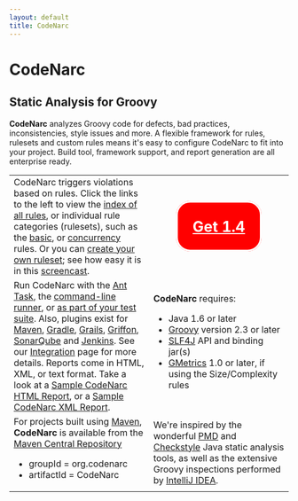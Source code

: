 ```yaml
---
layout: default
title: CodeNarc
---  
```


# CodeNarc

## Static Analysis for Groovy

**CodeNarc** analyzes Groovy code for defects, bad practices, inconsistencies, style issues
and more. A flexible framework for rules, rulesets and custom rules means it's easy to configure CodeNarc
to fit into your project. Build tool, framework support, and report generation are all enterprise ready.

<table>
<tr>
    <td width="50%">
         <section name="CodeNarc Rules">
          CodeNarc triggers violations based on rules. Click the links to the left to view the
          <a href="codenarc-rule-index.html">index of all rules</a>, or individual rule categories (rulesets), such as
          the <a href="codenarc-rules-basic.html">basic</a>, or <a href="codenarc-rules-concurrency.html">concurrency</a>
          rules. Or you can <a href="codenarc-creating-ruleset.html">create your own ruleset</a>;
          see how easy it is in this <a href="http://www.youtube.com/watch?v=ZPu8FaZZwRw">screencast</a>.
         </section>
     </td>
    <td valign="middle" align="middle" style="margin:auto; vertical-align:middle">
        <div>
            <a style="color:white;font-size:20pt;font-weight:bold; margin:auto; border:solid white; border-radius:25px; background-color:red; padding:20pt;"
               href="http://sourceforge.net/projects/codenarc/files//">Get 1.4</a>
        </div>
    </td>
</tr>
<tr>
     <td>
          <section name="Running CodeNarc">
                 Run CodeNarc with the <a href="codenarc-ant-task.html">Ant Task</a>,
                 the <a href="codenarc-command-line.html">command-line runner</a>, or
                 <a href="codenarc-run-as-a-test.html">as part of your test suite</a>.
                    Also,  plugins exist for <a href="codenarc-other-tools-frameworks.html">Maven</a>,
                   <a href="codenarc-other-tools-frameworks.html">Gradle</a>, <a href="codenarc-other-tools-frameworks.html">Grails</a>,
                   <a href="codenarc-other-tools-frameworks.html">Griffon</a>,
                   <a href="codenarc-other-tools-frameworks.html">SonarQube</a>
                   and <a href="codenarc-other-tools-frameworks.html">Jenkins</a>. See our
                    <a href="codenarc-other-tools-frameworks.html">Integration</a> page for more details.
               Reports come in HTML, XML, or text format.  Take a look at a
               <a href="SampleCodeNarcHtmlReport.html">Sample CodeNarc HTML Report</a>,
               or a <a href="./SampleCodeNarcXmlReport.xml">Sample CodeNarc XML Report</a>.
          </section>
     </td>
     <td>
     <section name="Requirements">
          <strong>CodeNarc</strong> requires:
          <ul>
              <li>Java 1.6 or later</li>
              <li><a href="http://groovy-lang.org/">Groovy</a> version 2.3 or later</li>
              <li><a href="https://www.slf4j.org/">SLF4J</a> API and binding jar(s)</li>
              <li><a href="https://dx42.github.io/gmetrics/">GMetrics</a> 1.0 or later, if using the Size/Complexity rules</li>
          </ul>
     </section>
     </td>
</tr>
<tr>
     <td>
          <section name="Get it from Maven2">
               For projects built using <a href="http://maven.apache.org/">Maven</a>, <strong>CodeNarc</strong> is available
               from the
                   <a href="http://repo1.maven.org/maven2/org/codenarc/CodeNarc/">Maven Central Repository</a>
                    <ul>
                         <li>groupId = org.codenarc</li>
                         <li>artifactId = CodeNarc</li>
                    </ul>
          </section>
     </td>
     <td>
          <section name="Inspirations">
             We're inspired by the wonderful <a href="http://pmd.sourceforge.net/">PMD</a>
            and <a href="http://checkstyle.sourceforge.net/">Checkstyle</a> Java static analysis tools, as well
            as the extensive Groovy inspections performed by <a href="http://www.jetbrains.com/idea/">IntelliJ IDEA</a>.
          </section>
     </td>
</tr>
</table>
